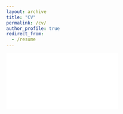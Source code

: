 ```yaml
---
layout: archive
title: "CV"
permalink: /cv/
author_profile: true
redirect_from:
  - /resume
---
```


<embed src="/files/websiteCV_2023.2.23.pdf" type="application/pdf">
